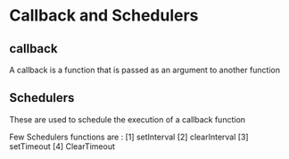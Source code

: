 # Callback and Schedulers

## callback 
A callback is a function that is passed as an argument to another function 


## Schedulers  
These are used to schedule the execution of a callback function 

Few Schedulers functions are :
[1] setInterval
[2] clearInterval
[3] setTimeout
[4] ClearTimeout
